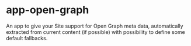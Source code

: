 # app-open-graph
An app to give your Site support for Open Graph meta data, automatically extracted from current content (if possible) with possibility to define some default fallbacks.
